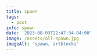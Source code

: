 ```yaml
---
title: spawn
tags:
  - post
info: spawn
date: '2023-08-03T22:47:34-04:00'
image: /assets/all-spawn.jpg
imageAlt: 'spawn, artblocks'
---
```



